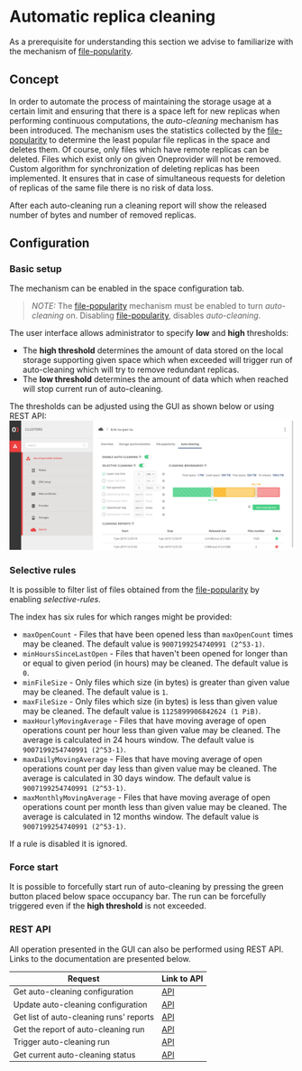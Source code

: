 # Automatic replica cleaning

As a prerequisite for understanding this section we advise to familiarize with 
the mechanism of [file-popularity](../administering_onedata/file_popularity.md).

<!-- toc -->

## Concept

In order to automate the process of maintaining the storage usage at a certain 
limit and ensuring that there is a space left for new replicas when performing 
continuous computations, the *auto-cleaning* mechanism has been introduced.
The mechanism uses the statistics collected by the 
[file-popularity](../administering_onedata/file_popularity.md) to determine
the least popular file replicas in the space and deletes them.
Of course, only files which have remote replicas can be deleted. 
Files which exist only on given Oneprovider will not be removed.
Custom algorithm for synchronization of deleting replicas has been implemented.
It ensures that in case of simultaneous requests for deletion of replicas of the same file
there is no risk of data loss.

After each auto-cleaning run a cleaning report will show the released number of
bytes and number of removed replicas.

## Configuration

### Basic setup

The mechanism can be enabled in the space configuration tab.

> *NOTE:* 
>The [file-popularity](../administering_onedata/file_popularity.md) mechanism 
must be enabled to turn *auto-cleaning* on. 
> Disabling [file-popularity](../administering_onedata/file_popularity.md), disables *auto-cleaning*.
 
The user interface allows administrator to specify **low** and **high** thresholds:
* The **high threshold** determines the amount of data stored on the local
storage supporting given space  which when exceeded will trigger run of auto-cleaning which will try to remove redundant replicas. 
* The **low threshold** determines the amount of data which when reached will stop current run of auto-cleaning.  

The thresholds can be adjusted using the GUI as shown below or using REST API:
![](../img/admin/op_panel_auto_cleaning.png)


### Selective rules

It is possible to filter list of files obtained from the 
[file-popularity](../administering_onedata/file_popularity.md) by enabling *selective-rules*.

The index has six rules for which ranges might be provided:
* `maxOpenCount` - Files that have been opened less than `maxOpenCount` times may be cleaned.
  The default value is `9007199254740991 (2^53-1)`.
* `minHoursSinceLastOpen` - Files that haven't been opened for longer than or equal
  to given period (in hours) may be cleaned. The default value is `0`.
* `minFileSize` - Only files which size (in bytes) is greater than given value may be cleaned.
  The default value is `1`.
* `maxFileSize` - Only files which size (in bytes) is less than given value may be cleaned.
  The default value is `1125899906842624 (1 PiB)`.
* `maxHourlyMovingAverage` - Files that have moving average of open operations
  count per hour less than given value may be cleaned. The average is calculated
  in 24 hours window. The default value is `9007199254740991 (2^53-1)`.
* `maxDailyMovingAverage` - Files that have moving average of open operations
  count per day less than given value may be cleaned. The average is calculated in 
  30 days window. The default value is `9007199254740991 (2^53-1)`.
* `maxMonthlyMovingAverage` - Files that have moving average of open operations
  count per month less than given value may be cleaned. The average is calculated
  in 12 months window. The default value is `9007199254740991 (2^53-1)`.

If a rule is disabled it is ignored.

### Force start

It is possible to forcefully start run of auto-cleaning by pressing the green button
placed below space occupancy bar. The run can be forcefully triggered even
if the **high threshold** is not exceeded.

### REST API

All operation presented in the GUI can also be performed using REST API.
Links to the documentation are presented below.

| Request                                 | Link to API |
|---------------------------------------- |-------------|
| Get auto-cleaning configuration         | [API](https://onedata.org/#/home/api/latest/onepanel?anchor=operation/get_space_auto_cleaning_configuration)|        
| Update auto-cleaning configuration      | [API](https://onedata.org/#/home/api/latest/onepanel?anchor=operation/configure_space_auto_cleaning)|
| Get list of auto-cleaning runs' reports | [API](https://onedata.org/#/home/api/latest/onepanel?anchor=operation/get_provider_space_auto_cleaning_reports)|
| Get the report of auto-cleaning run     | [API](https://onedata.org/#/home/api/latest/onepanel?anchor=operation/get_provider_space_auto_cleaning_report)|
| Trigger auto-cleaning run               | [API](https://onedata.org/#/home/api/latest/onepanel?anchor=operation/trigger_auto_cleaning)|
| Get current auto-cleaning status        | [API](https://onedata.org/#/home/api/latest/onepanel?anchor=operation/get_provider_space_auto_cleaning_status)|